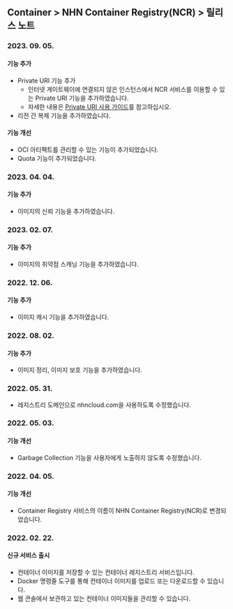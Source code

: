 ## Container > NHN Container Registry(NCR)  > 릴리스 노트

### 2023. 09. 05.

#### 기능 추가

* Private URI 기능 추가
  * 인터넷 게이트웨이에 연결되지 않은 인스턴스에서 NCR 서비스를 이용할 수 있는 Private URI 기능을 추가하였습니다.
  * 자세한 내용은 [Private URI 사용 가이드](./user-guide/#private-uri)를 참고하십시오.
* 리전 간 복제 기능을 추가하였습니다.

#### 기능 개선

* OCI 아티팩트를 관리할 수 있는 기능이 추가되었습니다.
* Quota 기능이 추가되었습니다.

### 2023. 04. 04.

#### 기능 추가

* 이미지의 신뢰 기능을 추가하였습니다.

### 2023. 02. 07.

#### 기능 추가

* 이미지의 취약점 스캐닝 기능을 추가하였습니다.

### 2022. 12. 06.

#### 기능 추가

* 이미지 캐시 기능을 추가하였습니다.

### 2022. 08. 02.

#### 기능 추가

* 이미지 정리, 이미지 보호 기능을 추가하였습니다.

### 2022. 05. 31.

* 레지스트리 도메인으로 nhncloud.com을 사용하도록 수정했습니다.

### 2022. 05. 03.

#### 기능 개선

* Garbage Collection 기능을 사용자에게 노출하지 않도록 수정했습니다.

### 2022. 04. 05.

#### 기능 개선

* Container Registry 서비스의 이름이 NHN Container Registry(NCR)로 변경되었습니다.

### 2022. 02. 22.
#### 신규 서비스 출시
* 컨테이너 이미지를 저장할 수 있는 컨테이너 레지스트리 서비스입니다.
* Docker 명령줄 도구를 통해 컨테이너 이미지를 업로드 또는 다운로드할 수 있습니다.
* 웹 콘솔에서 보관하고 있는 컨테이너 이미지들을 관리할 수 있습니다.


